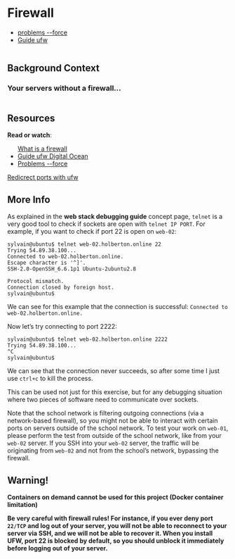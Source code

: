 # Firewall


- [problems --force](https://serverfault.com/questions/790143/ufw-enable-requires-y-prompt-how-to-automate-with-bash-script)
- [Guide ufw](https://www.digitalocean.com/community/tutorials/how-to-set-up-a-firewall-with-ufw-on-ubuntu-18-04)


<div class="well clean" id="project-description">
  <p><img src="https://s3.amazonaws.com/intranet-projects-files/holbertonschool-sysadmin_devops/284/V1HjQ1Y.png" alt="" style=""></p>

<h2>Background Context</h2>

<h3>Your servers without a firewall…</h3>

<p><img src="https://s3.amazonaws.com/intranet-projects-files/holbertonschool-sysadmin_devops/155/holbertonschool-firewall.gif" alt="" style=""></p>

<h2>Resources</h2>

<p><strong>Read or watch</strong>:</p>

<ul>
<l><a href="https://en.wikipedia.org/wiki/Firewall_%28computing%29" title="What is a firewall" target="_blank">What is a firewall</a> </li>
<li><a href="https://www.digitalocean.com/community/tutorials/how-to-set-up-a-firewall-with-ufw-on-ubuntu-18-04" title="Guide ufw" target="_blank">Guide ufw Digital Ocean</a> </li>
<li><a href="https://serverfault.com/questions/790143/ufw-enable-requires-y-prompt-how-to-automate-with-bash-script" title="Problems --force" target="_blank">Problems --force</a> </li>
</ul>
<l><a href="https://serverfault.com/questions/238563/can-i-use-ufw-to-setup-a-port-forward" title="What is a firewall" target="_blank">Redicrect ports with ufw</a> </li>

<h2>More Info</h2>

<p>As explained in the <strong>web stack debugging guide</strong> concept page, <code>telnet</code> is a very good tool to check if sockets are open with <code>telnet IP PORT</code>. For example, if you want to check if port 22 is open on <code>web-02</code>:</p>

<pre><code>sylvain@ubuntu$ telnet web-02.holberton.online 22
Trying 54.89.38.100...
Connected to web-02.holberton.online.
Escape character is '^]'.
SSH-2.0-OpenSSH_6.6.1p1 Ubuntu-2ubuntu2.8

Protocol mismatch.
Connection closed by foreign host.
sylvain@ubuntu$
</code></pre>

<p>We can see for this example that the connection is successful: 
<code>Connected to web-02.holberton.online.</code></p>

<p>Now let’s try connecting to port 2222:</p>

<pre><code>sylvain@ubuntu$ telnet web-02.holberton.online 2222
Trying 54.89.38.100...
^C
sylvain@ubuntu$
</code></pre>

<p>We can see that the connection never succeeds, so after some time I just use <code>ctrl+c</code> to kill the process.</p>

<p>This can be used not just for this exercise, but for any debugging situation where two pieces of software need to communicate over sockets.</p>

<p>Note that the school network is filtering outgoing connections (via a network-based firewall), so you might not be able to interact with certain ports on servers outside of the school network. To test your work on <code>web-01</code>, please perform the test from outside of the school network, like from your <code>web-02</code> server. If you SSH into your <code>web-02</code> server, the traffic will be originating from <code>web-02</code> and not from the school’s network, bypassing the firewall.</p>

<h2>Warning!</h2>

<p><strong>Containers on demand cannot be used for this project (Docker container limitation)</strong></p>

<p><strong>Be very careful with firewall rules! For instance, if you ever deny port <code>22/TCP</code> and log out of your server, you will not be able to reconnect to your server via SSH, and we will not be able to recover it. When you install UFW, port 22 is blocked by default, so you should unblock it immediately before logging out of your server.</strong></p>

</div>

